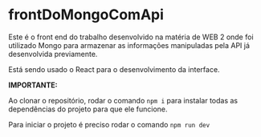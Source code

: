 # frontDoMongoComApi
Este é o front end do trabalho desenvolvido na matéria de WEB 2 onde foi utilizado Mongo para armazenar as informações manipuladas pela API já desenvolvida previamente.

Está sendo usado o React para o desenvolvimento da interface.

**IMPORTANTE:**

Ao clonar o repositório, rodar o comando `npm i` para instalar todas as dependências do projeto para que ele funcione.

Para iniciar o projeto é preciso rodar o comando `npm run dev`
